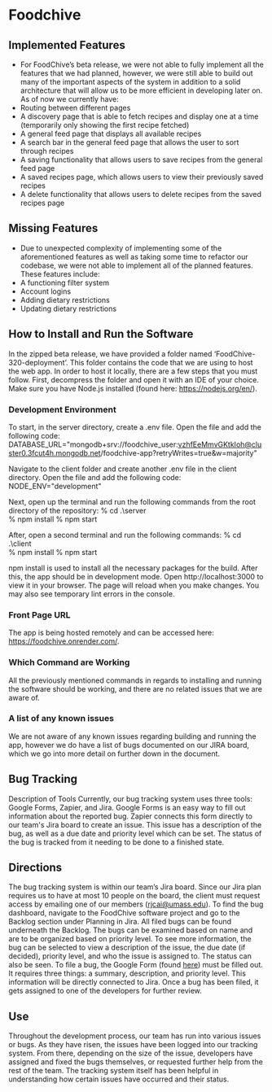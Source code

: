 # Foodchive
## Implemented Features
- For FoodChive’s beta release, we were not able to fully implement all the features that we had planned, however, we were still able to build out many of the important aspects of the system in addition to a solid architecture that will allow us to be more efficient in developing later on. As of now we currently have:
- Routing between different pages
- A discovery page that is able to fetch recipes and display one at a time (temporarily only showing the first recipe fetched)
- A general feed page that displays all available recipes
- A search bar in the general feed page that allows the user to sort through recipes
- A saving functionality that allows users to save recipes from the general feed page
- A saved recipes page, which allows users to view their previously saved recipes
- A delete functionality that allows users to delete recipes from the saved recipes page

## Missing Features
- Due to unexpected complexity of implementing some of the aforementioned features as well as taking some time to refactor our codebase, we were not able to implement all of the planned features. These features include:
- A functioning filter system
- Account logins
- Adding dietary restrictions
- Updating dietary restrictions

## How to Install and Run the Software
In the zipped beta release, we have provided a folder named ‘FoodChive-320-deployment’. This folder contains the code that we are using to host the web app. In order to host it locally, there are a few steps that you must follow. First, decompress the folder and open it with an IDE of your choice. Make sure you have Node.js installed (found here: https://nodejs.org/en/). 

### Development Environment
To start, in the server directory, create a .env file. Open the file and add the following code:
DATABASE_URL="mongodb+srv://foodchive_user:vzhfEeMmvGKtkIoh@cluster0.3fcut4h.mongodb.net/foodchive-app?retryWrites=true&w=majority"

Navigate to the client folder and create another .env file in the client directory. Open the file and add the following code:
NODE_ENV="development"

Next, open up the terminal and run the following commands from the root directory of the repository: 
% cd .\server\
% npm install 
% npm start

After, open a second terminal and run the following commands:
% cd .\client\
% npm install 
% npm start

npm install is used to install all the necessary packages for the build. After this, the app should be in development mode. Open http://localhost:3000 to view it in your browser. The page will reload when you make changes. You may also see temporary lint errors in the console.

### Front Page URL
The app is being hosted remotely and can be accessed here: https://foodchive.onrender.com/. 

### Which Command are Working
All the previously mentioned commands in regards to installing and running the software should be working, and there are no related issues that we are aware of.

### A list of any known issues
We are not aware of any known issues regarding building and running the app, however we do have a list of bugs documented on our JIRA board, which we go into more detail on further down in the document.

## Bug Tracking
Description of Tools
Currently, our bug tracking system uses three tools: Google Forms, Zapier, and Jira. Google Forms is an easy way to fill out information about the reported bug. Zapier connects this form directly to our team's Jira board to create an issue. This issue has a description of the bug, as well as a due date and priority level which can be set. The status of the bug is tracked from it needing to be done to a finished state. 

## Directions
The bug tracking system is within our team’s Jira board. Since our Jira plan requires us to have at most 10 people on the board, the client must request access by emailing one of our members (rjcai@umass.edu). To find the bug dashboard, navigate to the FoodChive software project and go to the Backlog section under Planning in Jira. All filed bugs can be found underneath the Backlog. The bugs can be examined based on name and are to be organized based on priority level. To see more information, the bug can be selected to view a description of the issue, the due date (if decided), priority level, and who the issue is assigned to. The status can also be seen. To file a bug, the Google Form (found <a href="https://docs.google.com/forms/d/e/1FAIpQLSfzwa4ZXh1r9lum_oauGXypcubzs3NjYhWT2sWud0ZYK-8GNQ/viewform?usp=sf_link">here<a>) must be filled out. It requires three things: a summary, description, and priority level. This information will be directly connected to Jira. Once a bug has been filed, it gets assigned to one of the developers for further review.

## Use
Throughout the development process, our team has run into various issues or bugs. As they have risen, the issues have been logged into our tracking system. From there, depending on the size of the issue, developers have assigned and fixed the bugs themselves, or requested further help from the rest of the team. The tracking system itself has been helpful in understanding how certain issues have occurred and their status. 
